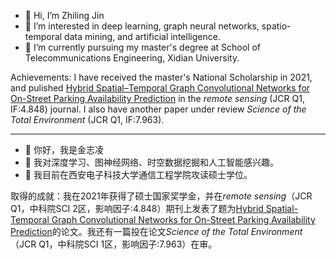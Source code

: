 - 👋 Hi, I’m Zhiling Jin
- 👀 I’m interested in deep learning, graph neural networks, spatio-temporal data mining, and artificial intelligence.
- 🌱 I’m currently pursuing my master's degree at School of Telecommunications Engineering, Xidian University.

Achievements: I have received the master's National Scholarship in 2021, and pulished [Hybrid Spatial–Temporal Graph Convolutional Networks for On-Street Parking Availability Prediction](https://www.mdpi.com/2072-4292/13/16/3338) in the *remote sensing* (JCR Q1, IF:4.848) journal. I also have another paper under review *Science of the Total Environment* (JCR Q1, IF:7.963).

---

- 👋 你好，我是金志凌
- 👀 我对深度学习、图神经网络、时空数据挖掘和人工智能感兴趣。
- 🌱 我目前在西安电子科技大学通信工程学院攻读硕士学位。

取得的成就：我在2021年获得了硕士国家奖学金，并在*remote sensing*（JCR Q1，中科院SCI 2区，影响因子:4.848）期刊上发表了题为[Hybrid Spatial-Temporal Graph Convolutional Networks for On-Street Parking Availability Prediction](https://www.mdpi.com/2072-4292/13/16/3338)的论文。我还有一篇投在论文*Science of the Total Environment*（JCR Q1，中科院SCI 1区，影响因子:7.963）在审。
